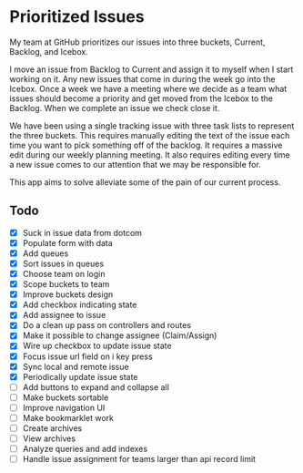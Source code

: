 # Prioritized Issues

My team at GitHub prioritizes our issues into three buckets, Current, Backlog, and Icebox.

I move an issue from Backlog to Current and assign it to myself when I start working on it. Any new issues that come in during the week go into the Icebox. Once a week we have a meeting where we decide as a team what issues should become a priority and get moved from the Icebox to the Backlog. When we complete an issue we check close it.

We have been using a single tracking issue with three task lists to represent the three buckets. This requires manually editing the text of the issue each time you want to pick something off of the backlog. It requires a massive edit during our weekly planning meeting. It also requires editing every time a new issue comes to our attention that we may be responsible for.

This app aims to solve alleviate some of the pain of our current process.

## Todo

- [x] Suck in issue data from dotcom
- [x] Populate form with data
- [x] Add queues
- [x] Sort issues in queues
- [x] Choose team on login
- [x] Scope buckets to team
- [x] Improve buckets design
- [x] Add checkbox indicating state
- [x] Add assignee to issue
- [x] Do a clean up pass on controllers and routes
- [x] Make it possible to change assignee (Claim/Assign)
- [x] Wire up checkbox to update issue state
- [x] Focus issue url field on i key press
- [x] Sync local and remote issue
- [x] Periodically update issue state
- [ ] Add buttons to expand and collapse all
- [ ] Make buckets sortable
- [ ] Improve navigation UI
- [ ] Make bookmarklet work
- [ ] Create archives
- [ ] View archives
- [ ] Analyze queries and add indexes
- [ ] Handle issue assignment for teams larger than api record limit
